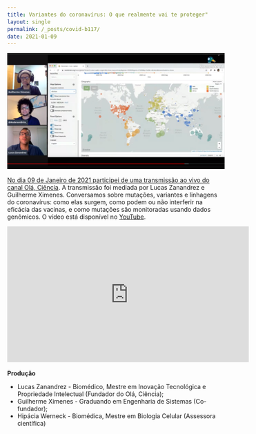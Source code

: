```yaml
---
title: Variantes do coronavírus: O que realmente vai te proteger"
layout: single
permalink: /_posts/covid-b117/
date: 2021-01-09
---
```


<a href="https://andersonbrito.github.io/_posts/covid-b117/"><img src="/assets/images/cover-b117.png" width="700">

No dia 09 de Janeiro de 2021 participei de uma transmissão ao vivo do canal [Olá, Ciência](https://www.youtube.com/c/olacienciaBR/videos). A transmissão foi mediada por Lucas Zanandrez e Guilherme Ximenes. Conversamos sobre mutações, variantes e linhagens do coronavírus: como elas surgem, como podem ou não interferir na eficácia das vacinas, e como mutações são monitoradas usando dados genômicos. O vídeo está disponível no [YouTube](https://youtu.be/S6lu8z-lXfg).

<iframe width="560" height="315" src="https://www.youtube.com/embed/S6lu8z-lXfg" frameborder="0" allow="accelerometer; autoplay; clipboard-write; encrypted-media; gyroscope; picture-in-picture" allowfullscreen></iframe>

**Produção**
- Lucas Zanandrez - Biomédico, Mestre em Inovação Tecnológica e Propriedade Intelectual (Fundador do Olá, Ciência);
- Guilherme Ximenes - Graduando em Engenharia de Sistemas (Co-fundador);
- Hipácia Werneck - Biomédica, Mestre em Biologia Celular (Assessora científica)
